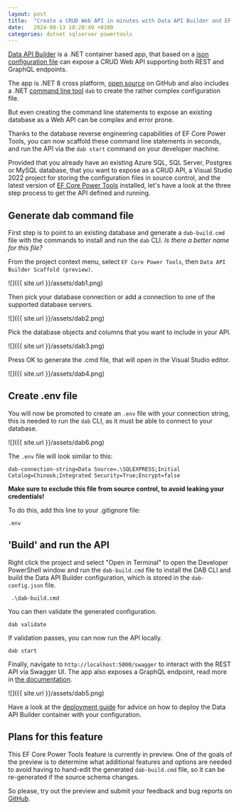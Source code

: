 ```yaml
---
layout: post
title:  "Create a CRUD Web API in minutes with Data API Builder and EF Core Power Tools"
date:   2024-08-13 18:28:49 +0100
categories: dotnet sqlserver powertools
---
```


[Data API Builder](https://learn.microsoft.com/en-us/azure/data-api-builder/overview) is a .NET container based app, that based on a [json configuration file](https://learn.microsoft.com/azure/data-api-builder/reference-configuration) can expose a CRUD Web API supporting both REST and GraphQL endpoints. 

The app is .NET 8 cross platform, [open source](https://github.com/Azure/data-api-builder) on GitHub and also includes a .NET [command line tool](https://learn.microsoft.com/azure/data-api-builder/reference-command-line-interface) `dab` to create the rather complex configuration file.

But even creating the command line statements to expose an existing database as a Web API can be complex and error prone.

Thanks to the database reverse engineering capabilities of EF Core Power Tools, you can now scaffold these command line statements in seconds, and run the API via the `dab start` command on your developer machine.

Provided that you already have an existing Azure SQL, SQL Server, Postgres or MySQL database, that you want to expose as a CRUD API, a Visual Studio 2022 project for storing the configuration files in source control, and the latest version of [EF Core Power Tools](https://marketplace.visualstudio.com/items?itemName=ErikEJ.EFCorePowerTools&ssr=false#overview) installed, let's have a look at the three step process to get the API defined and running.

## Generate dab command file

First step is to point to an existing database and generate a `dab-build.cmd` file with the commands to install and run the `dab` CLI. *Is there a better name for this file?*

From the project context menu, select `EF Core Power Tools`, then `Data API Builder Scaffold (preview)`.

![]({{ site.url }}/assets/dab1.png)

Then pick your database connection or add a connection to one of the supported database servers.

![]({{ site.url }}/assets/dab2.png)

Pick the database objects and columns that you want to include in your API.

![]({{ site.url }}/assets/dab3.png)

Press OK to generate the .cmd file, that will open in the Visual Studio editor.

![]({{ site.url }}/assets/dab4.png)

## Create .env file

You will now be promoted to create an `.env` file with your connection string, this is needed to run the `dab` CLI, as it must be able to connect to your database. 

![]({{ site.url }}/assets/dab6.png)

The `.env` file will look similar to this:

```dos
dab-connection-string=Data Source=.\SQLEXPRESS;Initial Catalog=Chinook;Integrated Security=True;Encrypt=false
```

 **Make sure to exclude this file from source control, to avoid leaking your credentials!** 

To do this, add this line to your .gitignore file:

```dos
.env
```

## 'Build' and run the API

Right click the project and select "Open in Terminal" to open the Developer PowerShell window and run the `dab-build.cmd` file to install the DAB CLI and build the Data API Builder configuration, which is stored in the `dab-config.json` file.

```dos
 .\dab-build.cmd
```
You can then validate the generated configuration.

```dos
dab validate
```

If validation passes, you can now run the API locally.

```dos
dab start
```

Finally, navigate to `http://localhost:5000/swagger` to interact with the REST API via Swagger UI. The app also exposes a GraphQL endpoint, read more in [the documentation](https://learn.microsoft.com/azure/data-api-builder/graphql).

![]({{ site.url }}/assets/dab5.png)

Have a look at the [deployment guide](https://learn.microsoft.com/azure/data-api-builder/deployment/) for advice on how to deploy the Data API Builder container with your configuration.

## Plans for this feature

This EF Core Power Tools feature is currently in preview. One of the goals of the preview is to determine what additional features and options are needed to avoid having to hand-edit the generated `dab-build.cmd` file, so it can be re-generated if the source schema changes.

So please, try out the preview and submit your feedback and bug reports on [GitHub](https://github.com/ErikEJ/EFCorePowerTools/issues).
